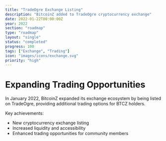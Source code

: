 ```yaml
---
title: "TradeOgre Exchange Listing"
description: "BitcoinZ added to TradeOgre cryptocurrency exchange"
date: 2022-01-22T00:00:00Z
year: 2022
section: "roadmap"
type: "roadmap"
layout: "single"
status: "completed"
progress: 100
tags: ["Exchange", "Trading"]
icon: "images/icons/exchange.svg"
priority: "high"
---
```


# Expanding Trading Opportunities

In January 2022, BitcoinZ expanded its exchange ecosystem by being listed on TradeOgre, providing additional trading options for BTCZ holders.

Key achievements:
- New cryptocurrency exchange listing
- Increased liquidity and accessibility
- Enhanced trading opportunities for community members
